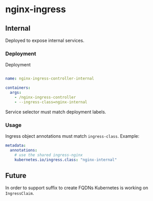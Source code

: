 # nginx-ingress

## Internal

Deployed to expose internal services.

### Deployment

Deployment

```yaml

name: nginx-ingress-controller-internal

containers:
  args:
    - /nginx-ingress-controller
    - --ingress-class=nginx-internal
```

Service selector must match deployment labels.

### Usage

Ingress object annotations must match `ingress-class`. Example:

```yaml
metadata:
  annotations:
    # use the shared ingress-nginx
    kubernetes.io/ingress.class: "nginx-internal"
```

## Future

In order to support suffix to create FQDNs Kubernetes is working on `IngressClaim`.
